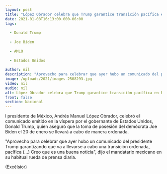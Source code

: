 ```yaml
---
layout: post
title: "López Obrador celebra que Trump garantice transición pacífica en EU"
date: 2021-01-08T16:13:00.000-06:00
tags:
  
  - Donald Trump
  
  - Joe Biden
  
  - AMLO
  
  - Estados Unidos
  
author: nil
description: "Aprovecho para celebrar que ayer hubo un comunicado del presidente Trump garantizando que va a llevarse a cabo una transición ordenada, pacífica (...) Creo que es una buena noticia’, dijo"
image: /uploads/2021/images-2508293.jpg
video: nil
audio: nil
alt: López Obrador celebra que Trump garantice transición pacífica en EU
front: false
section: Nacional
---
```


l presidente de México, Andrés Manuel López Obrador, celebró el comunicado emitido en la víspera por el gobernante de Estados Unidos, Donald Trump, quien aseguró que la toma de posesión del demócrata Joe Biden el 20 de enero se llevará a cabo de manera ordenada.

"Aprovecho para celebrar que ayer hubo un comunicado del presidente Trump garantizando que va a llevarse a cabo una transición ordenada, pacífica (...) Creo que es una buena noticia", dijo el mandatario mexicano en su habitual rueda de prensa diaria.

(Excélsior)